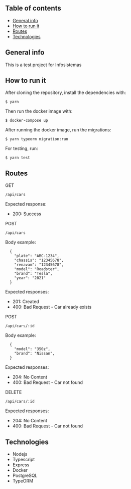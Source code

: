 ## Table of contents
* [General info](#general-info)
* [How to run it](#how-to-use-it)
* [Routes](#routes)
* [Technologies](#technologies)

## General info

This is a test project for Infosistemas

## How to run it

After cloning the repository, install the dependencies with:

```
$ yarn
``` 

Then run the docker image with:

```
$ docker-compose up
``` 

After running the docker image, run the migrations:

```
$ yarn typeorm migration:run
``` 

For testing, run:

```
$ yarn test
``` 

## Routes

GET

```
/api/cars
```

Expected response:

- 200: Success

POST

```
/api/cars
```

Body example:

```
  {
	"plate": "ABC-1234",
	"chassis": "12345678",
	"renavam": "12345678",
	"model": "Roadster",
	"brand": "Tesla",
	"year": "2021"
  }
```

Expected responses:

- 201: Created
- 400: Bad Request - Car already exists

POST

```
/api/cars/:id
```

Body example:

```
  {
	"model": "350z",
	"brand": "Nissan",
  }
```

Expected responses:

- 204: No Content
- 400: Bad Request - Car not found


DELETE

```
/api/cars/:id
```

Expected responses:

- 204: No Content
- 400: Bad Request - Car not found

## Technologies

* Nodejs
* Typescript
* Express
* Docker
* PostgreSQL
* TypeORM